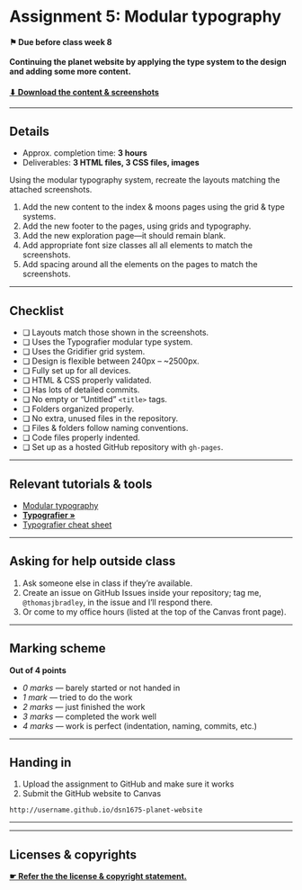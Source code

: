 # Assignment 5: Modular typography

#### ⚑ Due before class week 8

**Continuing the planet website by applying the type system to the design and adding some more content.**

#### [⬇ Download the content & screenshots](https://github.com/acgd-webdev-2/assignment-5/archive/master.zip)

---

## Details

- Approx. completion time: **3 hours**
- Deliverables: **3 HTML files, 3 CSS files, images**

Using the modular typography system, recreate the layouts matching the attached screenshots.

1. Add the new content to the index & moons pages using the grid & type systems.
2. Add the new footer to the pages, using grids and typography.
3. Add the new exploration page—it should remain blank.
4. Add appropriate font size classes all all elements to match the screenshots.
5. Add spacing around all the elements on the pages to match the screenshots.

---

## Checklist

- ❏ Layouts match those shown in the screenshots.
- ❏ Uses the Typografier modular type system.
- ❏ Uses the Gridifier grid system.
- ❏ Design is flexible between 240px – ~2500px.
- ❏ Fully set up for all devices.
- ❏ HTML & CSS properly validated.
- ❏ Has lots of detailed commits.
- ❏ No empty or “Untitled” `<title>` tags.
- ❏ Folders organized properly.
- ❏ No extra, unused files in the repository.
- ❏ Files & folders follow naming conventions.
- ❏ Code files properly indented.
- ❏ Set up as a hosted GitHub repository with `gh-pages`.

---

## Relevant tutorials & tools

- [Modular typography](http://learn-the-web.algonquindesign.ca/topics/modular-typography/)
- [**Typografier »**](http://typografier.web-dev.tools/)
- [Typografier cheat sheet](http://learn-the-web.algonquindesign.ca/topics/typografier-cheat-sheet/)

---

## Asking for help outside class

1. Ask someone else in class if they’re available.
2. Create an issue on GitHub Issues inside your repository; tag me, `@thomasjbradley`, in the issue and I’ll respond there.
3. Or come to my office hours (listed at the top of the Canvas front page).

---

## Marking scheme

**Out of 4 points**

- *0 marks* — barely started or not handed in
- *1 mark* — tried to do the work
- *2 marks* — just finished the work
- *3 marks* — completed the work well
- *4 marks* — work is perfect (indentation, naming, commits, etc.)

---

## Handing in

1. Upload the assignment to GitHub and make sure it works
2. Submit the GitHub website to Canvas

```
http://username.github.io/dsn1675-planet-website
```

---
---

## Licenses & copyrights

[**☛ Refer the the license & copyright statement.**](https://github.com/acgd-webdev-2/meta)
